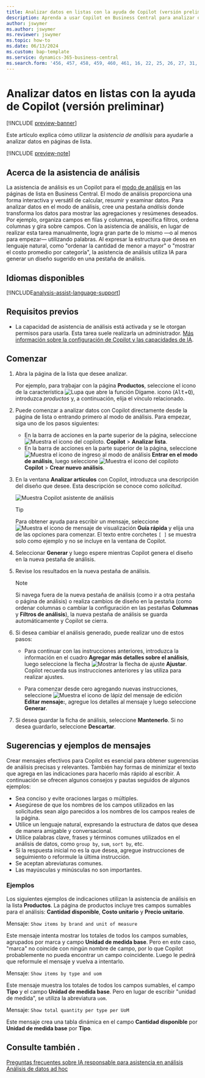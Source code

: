 ```yaml
---
title: Analizar datos en listas con la ayuda de Copilot (versión preliminar)
description: Aprenda a usar Copilot en Business Central para analizar datos.
author: jswymer
ms.author: jswymer
ms.reviewer: jswymer
ms.topic: how-to
ms.date: 06/13/2024
ms.custom: bap-template
ms.service: dynamics-365-business-central
ms.search.form: '456, 457, 458, 459, 460, 461, 16, 22, 25, 26, 27, 31, 143, 144, 9300, 9301, 9303, 9304, 9305, 9306, 9307, 9309, 9310, 9311'
---
```

# <a name="analyze-data-in-lists-with-help-from-copilot-preview"></a>Analizar datos en listas con la ayuda de Copilot (versión preliminar)

[!INCLUDE [preview-banner](~/../shared-content/shared/preview-includes/preview-banner.md)]

Este artículo explica cómo utilizar la *asistencia de análisis* para ayudarle a analizar datos en páginas de lista.

[!INCLUDE [preview-note](~/../shared-content/shared/preview-includes/production-ready-preview-dynamics365.md)]

## <a name="about-analysis-assist"></a>Acerca de la asistencia de análisis

La asistencia de análisis es un Copilot para el [modo de análisis](analysis-mode.md) en las páginas de lista en Business Central. El modo de análisis proporciona una forma interactiva y versátil de calcular, resumir y examinar datos. Para analizar datos en el modo de análisis, cree una pestaña *análisis* donde transforma los datos para mostrar las agregaciones y resúmenes deseados. Por ejemplo, organiza campos en filas y columnas, especifica filtros, ordena columnas y gira sobre campos. Con la asistencia de análisis, en lugar de realizar esta tarea manualmente, logra gran parte de lo mismo &mdash;o al menos para empezar&mdash; utilizando palabras. Al expresar la estructura que desea en lenguaje natural, como "ordenar la cantidad de menor a mayor" o "mostrar el costo promedio por categoría", la asistencia de análisis utiliza IA para generar un diseño sugerido en una pestaña de análisis.

## <a name="available-languages"></a>Idiomas disponibles

[!INCLUDE[analysis-assist-language-support](includes/analysis-assist-language-support.md)]

## <a name="prerequisites"></a>Requisitos previos

- La capacidad de asistencia de análisis está activada y se le otorgan permisos para usarla. Esta tarea suele realizarla un administrador. [Más información sobre la configuración de Copilot y las capacidades de IA](enable-ai.md).
<!-- - The display language in Business Central is set to one the following English locales: en-AU, en-CA, en-GB, en-IE, en-IN, en-NZ, en-PH, en-SG, en-US, en-ZA. [Learn how to change the language](ui-change-basic-settings.md#language)-->
<!-- - Your Business Central environment is in any country/region except Canada (this feature isn't yet available in Canada).-->

## <a name="get-started"></a>Comenzar

1. Abra la página de la lista que desee analizar.

   Por ejemplo, para trabajar con la página **Productos**, seleccione el icono de la característica ![Lupa que abre la función Dígame.](media/ui-search/search_small.png) icono (<kbd>Alt</kbd>+<kbd>Q</kbd>), introduzca *productos* y, a continuación, elija el vínculo relacionado.

1. Puede comenzar a analizar datos con Copilot directamente desde la página de lista o entrando primero al modo de análisis. Para empezar, siga uno de los pasos siguientes:

    - En la barra de acciones en la parte superior de la página, seleccione ![Muestra el icono del copiloto.](media/copilot-icon.png) **Copilot** > **Analizar lista**.
    - En la barra de acciones en la parte superior de la página, seleccione ![Muestra el icono de ingreso al modo de análisis](media/analysis-mode-icon.png) **Entrar en el modo de análisis**, luego seleccione ![Muestra el icono del copiloto](media/copilot-icon.png) **Copilot** > **Crear nuevo análisis**.

1. En la ventana **Analizar artículos** con Copilot, introduzca una descripción del diseño que desee. Esta descripción se conoce como *solicitud*.

    ![Muestra Copilot asistente de análisis](media/analysis-assist.png)

    > [!TIP]
    > Para obtener ayuda para escribir un mensaje, seleccione ![Muestra el icono de mensaje de visualización](media/prompt-guide-icon.png) **Guía rápida** y elija una de las opciones para comenzar. El texto entre corchetes `[ ]` se muestra solo como ejemplo y no se incluye en la ventana de Copilot.

1. Seleccionar **Generar** y luego espere mientras Copilot genera el diseño en la nueva pestaña de análisis.
1. Revise los resultados en la nueva pestaña de análisis.

   > [!NOTE]
   > Si navega fuera de la nueva pestaña de análisis (como ir a otra pestaña o página de análisis) o realiza cambios de diseño en la pestaña (como ordenar columnas o cambiar la configuración en las pestañas **Columnas** y **Filtros de análisis**), la nueva pestaña de análisis se guarda automáticamente y Copilot se cierra.

1. Si desea cambiar el análisis generado, puede realizar uno de estos pasos:

   - Para continuar con las instrucciones anteriores, introduzca la información en el cuadro **Agregar más detalles sobre el análisis**, luego seleccione la flecha ![Mostrar la flecha de ajuste](media/analysis-assist-adjust-button.png) **Ajustar**. Copilot recuerda sus instrucciones anteriores y las utiliza para realizar ajustes.

   - Para comenzar desde cero agregando nuevas instrucciones, seleccione ![Muestra el icono de lápiz del mensaje de edición](media/edit-pencil.png) **Editar mensaje:**, agregue los detalles al mensaje y luego seleccione **Generar**.

1. Si desea guardar la ficha de análisis, seleccione **Mantenerlo**. Si no desea guardarlo, seleccione **Descartar**.

## <a name="prompt-tips-and-examples"></a>Sugerencias y ejemplos de mensajes

Crear mensajes efectivos para Copilot es esencial para obtener sugerencias de análisis precisas y relevantes. También hay formas de minimizar el texto que agrega en las indicaciones para hacerlo más rápido al escribir. A continuación se ofrecen algunos consejos y pautas seguidos de algunos ejemplos:

- Sea conciso y evite oraciones largas o múltiples.
- Asegúrese de que los nombres de los campos utilizados en las solicitudes sean algo parecidos a los nombres de los campos reales de la página.
- Utilice un lenguaje natural, expresando la estructura de datos que desea de manera amigable y conversacional.
- Utilice palabras clave, frases y términos comunes utilizados en el análisis de datos, como `group by`, `sum`, `sort by`, etc.
- Si la respuesta inicial no es la que desea, agregue instrucciones de seguimiento o reformule la última instrucción.
- Se aceptan abreviaturas comunes.
- Las mayúsculas y minúsculas no son importantes.

### <a name="examples"></a>Ejemplos

Los siguientes ejemplos de indicaciones utilizan la asistencia de análisis en la lista **Productos**. La página de productos incluye tres campos sumables para el análisis: **Cantidad disponible**, **Costo unitario** y **Precio unitario**.

Mensaje: `Show items by brand and unit of measure`

Este mensaje intenta mostrar los totales de todos los campos sumables, agrupados por marca y campo **Unidad de medida base**. Pero en este caso, "marca" no coincide con ningún nombre de campo, por lo que Copilot probablemente no pueda encontrar un campo coincidente. Luego le pedirá que reformule el mensaje y vuelva a intentarlo.

Mensaje: `Show items by type and uom`

Este mensaje muestra los totales de todos los campos sumables, el campo **Tipo** y el campo **Unidad de medida base**. Pero en lugar de escribir "unidad de medida", se utiliza la abreviatura `uom`.

Mensaje: `Show total quantity per type per UoM`

Este mensaje crea una tabla dinámica en el campo **Cantidad disponible** por **Unidad de medida base** por **Tipo**.

## <a name="see-also"></a>Consulte también .

[Preguntas frecuentes sobre IA responsable para asistencia en análisis](faqs-analysis-assist.md)  
[Análisis de datos ad hoc](reports-adhoc-analysis.md)  
